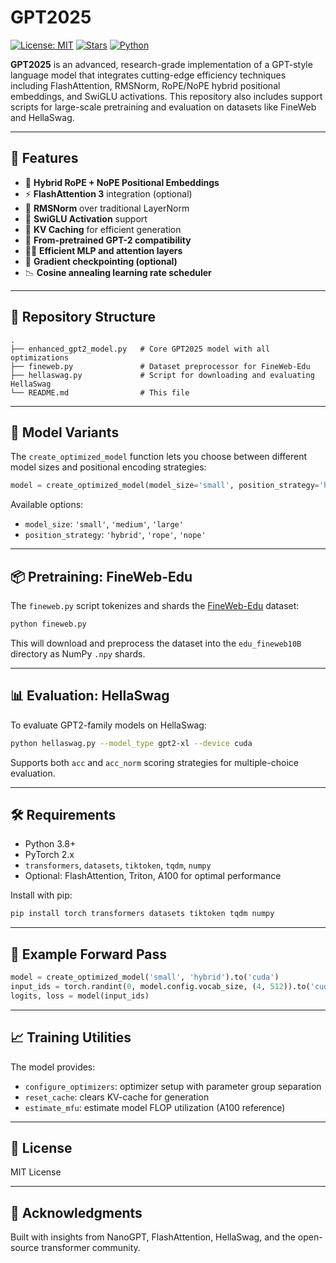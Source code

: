 # GPT2025

[![License: MIT](https://img.shields.io/badge/License-MIT-green.svg)](LICENSE)
[![Stars](https://img.shields.io/github/stars/dustinwloring1988/gpt2025?style=social)](https://github.com/dustinwloring1988/gpt2025/stargazers)
[![Python](https://img.shields.io/badge/python-3.8%2B-blue.svg)](https://www.python.org/downloads/)

**GPT2025** is an advanced, research-grade implementation of a GPT-style language model that integrates cutting-edge efficiency techniques including FlashAttention, RMSNorm, RoPE/NoPE hybrid positional embeddings, and SwiGLU activations. This repository also includes support scripts for large-scale pretraining and evaluation on datasets like FineWeb and HellaSwag.

---

## 🚀 Features

- 🔁 **Hybrid RoPE + NoPE Positional Embeddings**
- ⚡ **FlashAttention 3** integration (optional)
- 🧠 **RMSNorm** over traditional LayerNorm
- 🧬 **SwiGLU Activation** support
- 🧮 **KV Caching** for efficient generation
- 🧰 **From-pretrained GPT-2 compatibility**
- 🏋️‍♂️ **Efficient MLP and attention layers**
- 🔄 **Gradient checkpointing (optional)**
- 📉 **Cosine annealing learning rate scheduler**

---

## 📁 Repository Structure

```text
.
├── enhanced_gpt2_model.py   # Core GPT2025 model with all optimizations
├── fineweb.py               # Dataset preprocessor for FineWeb-Edu
├── hellaswag.py             # Script for downloading and evaluating HellaSwag
└── README.md                # This file
````

---

## 🧠 Model Variants

The `create_optimized_model` function lets you choose between different model sizes and positional encoding strategies:

```python
model = create_optimized_model(model_size='small', position_strategy='hybrid')
```

Available options:

* `model_size`: `'small'`, `'medium'`, `'large'`
* `position_strategy`: `'hybrid'`, `'rope'`, `'nope'`

---

## 📦 Pretraining: FineWeb-Edu

The `fineweb.py` script tokenizes and shards the [FineWeb-Edu](https://huggingface.co/datasets/HuggingFaceFW/fineweb-edu) dataset:

```bash
python fineweb.py
```

This will download and preprocess the dataset into the `edu_fineweb10B` directory as NumPy `.npy` shards.

---

## 📊 Evaluation: HellaSwag

To evaluate GPT2-family models on HellaSwag:

```bash
python hellaswag.py --model_type gpt2-xl --device cuda
```

Supports both `acc` and `acc_norm` scoring strategies for multiple-choice evaluation.

---

## 🛠️ Requirements

* Python 3.8+
* PyTorch 2.x
* `transformers`, `datasets`, `tiktoken`, `tqdm`, `numpy`
* Optional: FlashAttention, Triton, A100 for optimal performance

Install with pip:

```bash
pip install torch transformers datasets tiktoken tqdm numpy
```

---

## 🧪 Example Forward Pass

```python
model = create_optimized_model('small', 'hybrid').to('cuda')
input_ids = torch.randint(0, model.config.vocab_size, (4, 512)).to('cuda')
logits, loss = model(input_ids)
```

---

## 📈 Training Utilities

The model provides:

* `configure_optimizers`: optimizer setup with parameter group separation
* `reset_cache`: clears KV-cache for generation
* `estimate_mfu`: estimate model FLOP utilization (A100 reference)

---

## 📝 License

MIT License

---

## 🙏 Acknowledgments

Built with insights from NanoGPT, FlashAttention, HellaSwag, and the open-source transformer community.
